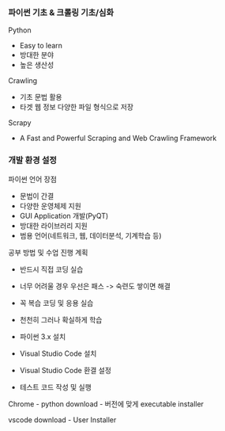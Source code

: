 ### 파이썬 기초 & 크롤링 기초/심화

Python

* Easy to learn
* 방대한 분야
* 높은 생산성

Crawling

* 기초 문법 활용
* 타겟 웹 정보 다양한 파일 형식으로 저장

Scrapy

* A Fast and Powerful Scraping and Web Crawling Framework



### 개발 환경 설정

파이썬 언어 장점

* 문법이 간결
* 다양한 운영체제 지원
* GUI Application 개발(PyQT)
* 방대한 라이브러리 지원
* 범용 언어(네트워크, 웹, 데이터분석, 기계학습 등)

공부 방법 및 수업 진행 계획

* 반드시 직접 코딩 실습
* 너무 어려울 경우 우선은 패스 -> 숙련도 쌓이면 해결
* 꼭 복습 코딩 및 응용 실습
* 천천히 그러나 확실하게 학습



* 파이썬 3.x 설치
* Visual Studio Code 설치
* Visual Studio Code 환결 설정
* 테스트 코드 작성 및 실행



Chrome - python download - 버전에 맞게 executable installer

vscode download - User Installer



